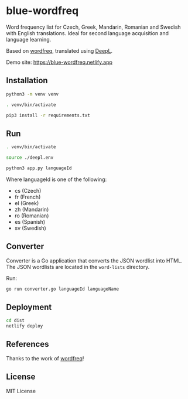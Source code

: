# blue-wordfreq

Word frequency list for Czech, Greek, Mandarin, Romanian and Swedish with English translations.
Ideal for second language acquisition and language learning.

Based on [wordfreq](https://github.com/rspeer/wordfreq), translated using [DeepL](https://www.deepl.com/translator).

Demo site: https://blue-wordfreq.netlify.app

## Installation

```bash
python3 -m venv venv

. venv/bin/activate

pip3 install -r requirements.txt
```

## Run

```bash
. venv/bin/activate

source ./deepl.env

python3 app.py languageId
```

Where languageId is one of the following:

- cs (Czech)
- fr (French)
- el (Greek)
- zh (Mandarin)
- ro (Romanian)
- es (Spanish)
- sv (Swedish)

## Converter

Converter is a Go application that converts the JSON wordlist into
HTML. The JSON wordlists are located in the `word-lists` directory.

Run:

```bash
go run converter.go languageId languageName
```

## Deployment

```bash
cd dist
netlify deploy
```

## References

Thanks to the work of [wordfreq](https://github.com/rspeer/wordfreq)!

## License

MIT License